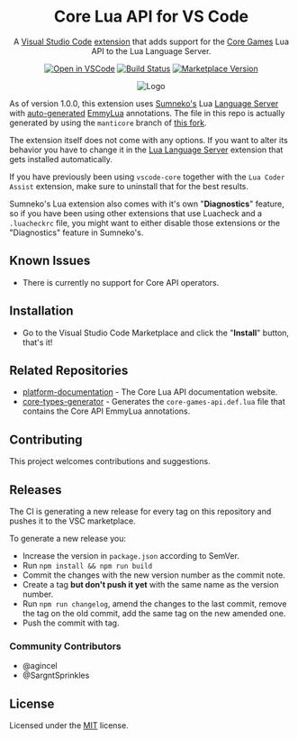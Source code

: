 <div align="center">

# Core Lua API for VS Code

A [Visual Studio Code](https://code.visualstudio.com/) [extension](https://marketplace.visualstudio.com/VSCode) that adds support for the [Core Games](https://www.coregames.com) Lua API to the Lua Language Server.

[![Open in VSCode](https://img.shields.io/static/v1?logo=visualstudiocode&label=&message=Open%20in%20Visual%20Studio%20Code&labelColor=2c2c32&color=007acc&logoColor=007acc)](https://open.vscode.dev/ManticoreGames/vscode-core) [![Build Status](https://github.com/ManticoreGamesInc/vscode-core/workflows/CI/badge.svg)](https://github.com/ManticoreGamesInc/vscode-core/actions?workflow=CI) [![Marketplace Version](https://img.shields.io/visual-studio-marketplace/v/manticoregames.vscode-core?label=Visual%20Studio%20Marketplace&logo=visual-studio-code "Current Version")](https://marketplace.visualstudio.com/items?itemName=ManticoreGames.vscode-core)

![Logo](https://i.imgur.com/4WSkkYF.jpg)
</div>

As of version 1.0.0, this extension uses [Sumneko's](https://marketplace.visualstudio.com/items?itemName=sumneko.lua) Lua [Language Server](https://microsoft.github.io/language-server-protocol/) with [auto-generated](https://github.com/kerwanp/core-types-generator) [EmmyLua](https://github.com/sumneko/lua-language-server/wiki/EmmyLua-Annotations) annotations. The file in this repo is actually generated by using the `manticore` branch of [this fork](https://github.com/StanzillaManticore/core-types-generator/tree/manticore).

The extension itself does not come with any options. If you want to alter its behavior you have to change it in the [Lua Language Server](https://github.com/sumneko/lua-language-server) extension that gets installed automatically.

If you have previously been using `vscode-core` together with the `Lua Coder Assist` extension, make sure to uninstall that for the best results.

Sumneko's Lua extension also comes with it's own "**Diagnostics**" feature, so if you have been using other extensions that use Luacheck and a `.luacheckrc` file, you might want to either disable those extensions or the "Diagnostics" feature in Sumneko's.

## Known Issues

- There is currently no support for Core API operators.

## Installation

- Go to the Visual Studio Code Marketplace and click the "**Install**" button, that's it!

## Related Repositories

- [platform-documentation](https://docs.coregames.com) - The Core Lua API documentation website.
- [core-types-generator](https://github.com/kerwanp/core-types-generator) - Generates the `core-games-api.def.lua` file that contains the Core API EmmyLua annotations.

## Contributing

This project welcomes contributions and suggestions.

## Releases

The CI is generating a new release for every tag on this repository and pushes it to the VSC marketplace.

To generate a new release you:
- Increase the version in `package.json` according to SemVer.
- Run `npm install && npm run build`
- Commit the changes with the new version number as the commit note.
- Create a tag **but don't push it yet** with the same name as the version number.
- Run `npm run changelog`, amend the changes to the last commit, remove the tag on the old commit, add the same tag on the new amended one.
- Push the commit with tag.

### Community Contributors

- @agincel
- @SargntSprinkles

## License

Licensed under the [MIT](LICENSE) license.
